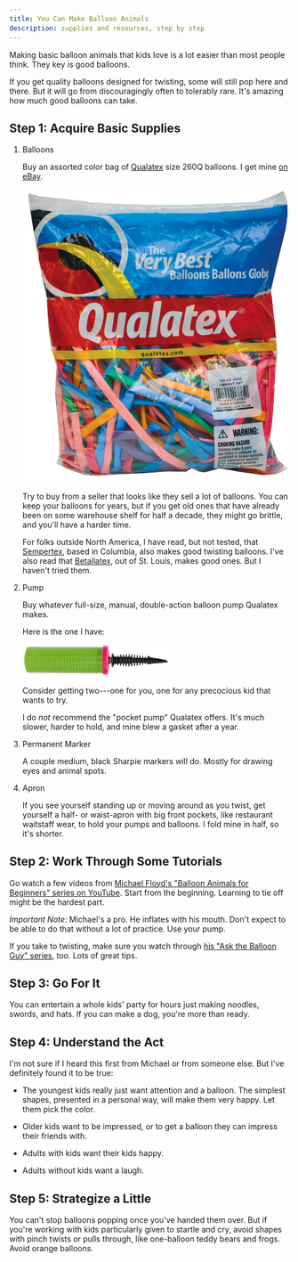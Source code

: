 ```yaml
---
title: You Can Make Balloon Animals
description: supplies and resources, step by step
---
```


Making basic balloon animals that kids love is a lot easier than most people think.  They key is good balloons.

If you get quality balloons designed for twisting, some will still pop here and there.  But it will go from discouragingly often to tolerably rare.  It's amazing how much good balloons can take.

## Step 1: Acquire Basic Supplies

1.  Balloons

    Buy an assorted color bag of [Qualatex](https://us.qualatex.com/) size 260Q balloons.  I get mine [on eBay](https://www.ebay.com/sch/i.html?_nkw=qualatex+260+assortment+bag).

    ![bag of Qualatex 260Q](/images/qualatex-bag.jpg)

    Try to buy from a seller that looks like they sell a lot of balloons.  You can keep your balloons for years, but if you get old ones that have already been on some warehouse shelf for half a decade, they might go brittle, and you'll have a harder time.

    For folks outside North America, I have read, but not tested, that [Sempertex](https://www.sempertext.com), based in Columbia, also makes good twisting balloons.  I've also read that [Betallatex](https://www.betallic.com), out of St. Louis, makes good ones.  But I haven't tried them.

2.  Pump

    Buy whatever full-size, manual, double-action balloon pump Qualatex makes.

    Here is the one I have:

    ![Qualatex inflator](/images/qualatex-pump.png)

    Consider getting two---one for you, one for any precocious kid that wants to try.

    I do _not_ recommend the "pocket pump" Qualatex offers.  It's much slower, harder to hold, and mine blew a gasket after a year.

4.  Permanent Marker

    A couple medium, black Sharpie markers will do.  Mostly for drawing eyes and animal spots.

5.  Apron

    If you see yourself standing up or moving around as you twist, get yourself a half- or waist-apron with big front pockets, like restaurant waitstaff wear, to hold your pumps and balloons.  I fold mine in half, so it's shorter.

## Step 2: Work Through Some Tutorials

Go watch a few videos from [Michael Floyd's "Balloon Animals for Beginners" series on YouTube](https://www.youtube.com/watch?v=JzpMuO1BnJQ&list=PLkbFkY1_qG3jGNHOFlSxXBpgreM5ChyAq).  Start from the beginning.  Learning to tie off might be the hardest part.

_Important Note_:  Michael's a pro.  He inflates with his mouth.  Don't expect to be able to do that without a lot of practice.  Use your pump.

If you take to twisting, make sure you watch through [his "Ask the Balloon Guy" series](https://www.youtube.com/watch?v=jLbCs5qYOCQ&list=PLkbFkY1_qG3hC7IFVxCev8XISEhDksQi9), too.  Lots of great tips.

## Step 3: Go For It

You can entertain a whole kids' party for hours just making noodles, swords, and hats.  If you can make a dog, you're more than ready.

## Step 4: Understand the Act

I'm not sure if I heard this first from Michael or from someone else.  But I've definitely found it to be true:

- The youngest kids really just want attention and a balloon.  The simplest shapes, presented in a personal way, will make them very happy.  Let them pick the color.

- Older kids want to be impressed, or to get a balloon they can impress their friends with.

- Adults with kids want their kids happy.

- Adults without kids want a laugh.

## Step 5: Strategize a Little

You can't stop balloons popping once you've handed them over.  But if you're working with kids particularly given to startle and cry, avoid shapes with pinch twists or pulls through, like one-balloon teddy bears and frogs.  Avoid orange balloons.
